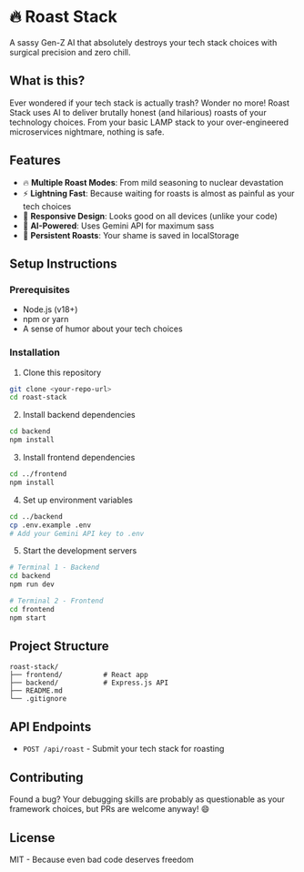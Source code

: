 # 🔥 Roast Stack

A sassy Gen-Z AI that absolutely destroys your tech stack choices with surgical precision and zero chill.

## What is this?

Ever wondered if your tech stack is actually trash? Wonder no more! Roast Stack uses AI to deliver brutally honest (and hilarious) roasts of your technology choices. From your basic LAMP stack to your over-engineered microservices nightmare, nothing is safe.

## Features

- 🔥 **Multiple Roast Modes**: From mild seasoning to nuclear devastation
- ⚡ **Lightning Fast**: Because waiting for roasts is almost as painful as your tech choices
- 📱 **Responsive Design**: Looks good on all devices (unlike your code)
- 🎯 **AI-Powered**: Uses Gemini API for maximum sass
- 💾 **Persistent Roasts**: Your shame is saved in localStorage

## Setup Instructions

### Prerequisites
- Node.js (v18+)
- npm or yarn
- A sense of humor about your tech choices

### Installation

1. Clone this repository
```bash
git clone <your-repo-url>
cd roast-stack
```

2. Install backend dependencies
```bash
cd backend
npm install
```

3. Install frontend dependencies
```bash
cd ../frontend
npm install
```

4. Set up environment variables
```bash
cd ../backend
cp .env.example .env
# Add your Gemini API key to .env
```

5. Start the development servers
```bash
# Terminal 1 - Backend
cd backend
npm run dev

# Terminal 2 - Frontend
cd frontend
npm start
```

## Project Structure

```
roast-stack/
├── frontend/          # React app
├── backend/           # Express.js API
├── README.md
└── .gitignore
```

## API Endpoints

- `POST /api/roast` - Submit your tech stack for roasting

## Contributing

Found a bug? Your debugging skills are probably as questionable as your framework choices, but PRs are welcome anyway! 😄

## License

MIT - Because even bad code deserves freedom